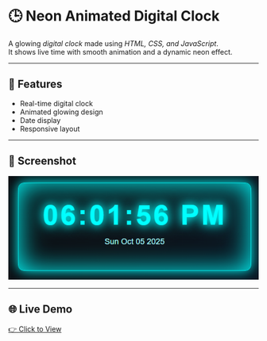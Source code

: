 # 🕒 Neon Animated Digital Clock

A glowing *digital clock* made using *HTML, CSS, and JavaScript*.  
It shows live time with smooth animation and a dynamic neon effect.

---

## 🚀 Features
- Real-time digital clock
- Animated glowing design
- Date display
- Responsive layout

---

## 📸 Screenshot
![Digital Clock Screenshot](screenshot.png)

---

## 🌐 Live Demo
[👉 Click to View](https://xyzvikram.github.io/neon-digital-clock/)